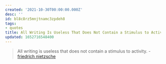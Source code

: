 ```yaml
---
created: '2021-10-30T00:00:00.000Z'
desc: ''
id: bl8c8rz5mnjtnamc3zpdeh8
tags:
- quotes
title: All Writing Is Useless That Does Not Contain a Stimulus to Activity
updated: 1652716548400
---
```

   
> All writing is useless that does not contain a stimulus to activity. - [friedrich nietzsche](../../resources/people/friedrich%20nietzsche.md)